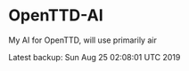 # OpenTTD-AI
My AI for OpenTTD, will use primarily air

Latest backup: Sun Aug 25 02:08:01 UTC 2019
